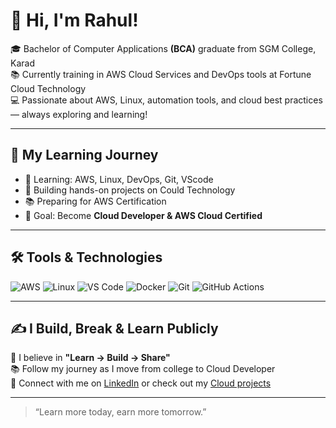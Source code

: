 # 👋 Hi, I'm Rahul!


🎓 Bachelor of Computer Applications **(BCA)** graduate from SGM College, Karad  
📚 Currently training in AWS Cloud Services and DevOps tools at Fortune Cloud Technology  
💻 Passionate about AWS, Linux, automation tools, and cloud best practices — always exploring and learning!  

---
## 🚀 My Learning Journey

- 🌱 Learning: AWS, Linux, DevOps, Git, VScode
- 🧪 Building hands-on projects on Could Technology 
- 📚 Preparing for AWS Certification
- 📌 Goal: Become **Cloud Developer & AWS Cloud Certified**

---

## 🛠️ Tools & Technologies

![AWS](https://img.shields.io/badge/AWS-232F3E?style=for-the-badge&logo=amazon-aws&logoColor=white)
![Linux](https://img.shields.io/badge/Linux-FCC624?style=for-the-badge&logo=linux&logoColor=black)
![VS Code](https://img.shields.io/badge/VS_Code-007ACC?style=for-the-badge&logo=visual-studio-code&logoColor=white)
![Docker](https://img.shields.io/badge/Docker-2496ED?style=for-the-badge&logo=docker&logoColor=white)
![Git](https://img.shields.io/badge/Git-F05032?style=for-the-badge&logo=git&logoColor=white)
![GitHub Actions](https://img.shields.io/badge/GitHub_Actions-2088FF?style=for-the-badge&logo=github-actions&logoColor=white)


---

## ✍️ I Build, Break & Learn Publicly

📌 I believe in **"Learn → Build → Share"**  
📚 Follow my journey as I move from college to Cloud Developer  
🔗 Connect with me on [LinkedIn](#) or check out my [Cloud projects](#)

---

> “Learn more today, earn more tomorrow.”
